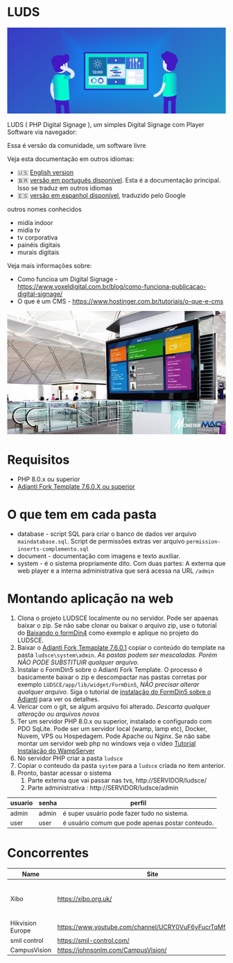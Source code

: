# LUDS

![visão geral](digital-signage.png)

LUDS ( PHP Digital Signage ), um simples Digital Signage com Player Software via navegador: 

Essa é versão da comunidade, um software livre

Veja esta documentação em outros idiomas:
- :us: [English version](../README.md)
- :brazil: [versão em português disponível](README_pt-BR.md). Esta é a documentação principal. Isso se traduz em outros idiomas
- :es: [versão em espanhol disponível](README_es.md), traduzido pelo Google

outros nomes conhecidos
* midía indoor
* midía tv
* tv corporativa
* painéis digitais
* murais digitais 

Veja mais informações sobre: 
* Como funcioa um Digital Signage - https://www.voxeldigital.com.br/blog/como-funciona-publicacao-digital-signage/
* O que é um CMS - https://www.hostinger.com.br/tutoriais/o-que-e-cms

![visão geral](exemplo01.jpg)

# Requisitos
* PHP 8.0.x ou superior
* [Adianti Fork Template 7.6.0.X ou superior](https://github.com/bjverde/adianti-fork-template/)

# O que tem em cada pasta
* database - script SQL para criar o banco de dados ver arquivo `maindatabase.sql`. Script de permissões extras ver arquivo `permission-inserts-complemento.sql`
* document - documentação com imagens e texto auxiliar.
* system - é o sistema propriamente dito. Com duas partes:  A externa que web player e a interna administrativa que será acessa na URL `/admin`

# Montando aplicação na web

1. Clona o projeto LUDSCE localmente ou no servidor. Pode ser apaenas baixar o zip. Se não sabe clonar ou baixar o arquivo zip, use o tutorial do [Baixando o formDin4](https://github.com/bjverde/formDin/wiki/Baixando-o-formDin) como exemplo e aplique no projeto do LUDSCE.
1. Baixar o [Adianti Fork Temaplate 7.6.0.1](https://github.com/bjverde/adianti-fork-template/releases/tag/v7.6.0.1) copiar o conteúdo do template na pasta `ludsce\system\admin`. *As pastas podem ser mescaladas. Porém NÃO PODE SUBSTITUIR qualquer arquivo*.
1. Instalar o FormDin5 sobre o Adianti Fork Template. O processo é basicamente baixar o zip e descompactar nas pastas corretas por exemplo `LUDSCE/app/lib/widget/FormDin5`, *NÃO precisar alterar qualquer arquivo*. Siga o tutorial de [instalação do FormDin5 sobre o Adianti](https://github.com/bjverde/formDin5#instala%C3%A7%C3%A3o) para ver os detalhes.
1. Vericar com o git, se algum arquivo foi alterado. *Descarta qualquer alteração ou arquivos novos*
1. Ter um servidor PHP 8.0.x ou superior, instalado e configurado com PDO SqLite. Pode ser um servidor local (wamp, lamp etc), Docker, Nuvem, VPS ou Hospedagem. Pode Apache ou Nginx. Se não sabe montar um servidor web php no windows veja o vídeo [Tutorial Instalação do WampServer](https://www.youtube.com/watch?v=fupmd0W1wtE) 
1. No servidor PHP criar a pasta `ludsce`
1. Copiar o conteudo da pasta `system` para a `ludsce` criada no item anterior.
1. Pronto, bastar acessar o sistema
    1. Parte externa que vai passar nas tvs,  http://SERVIDOR/ludsce/
    1. Parte administrativa : http://SERVIDOR/ludsce/admin


usuario | senha | perfil
------ | ------------------ | --------------------
admin | admin | é super usuário pode fazer tudo no sistema. 
user | user | é usuário comum que pode apenas postar conteudo.

# Concorrentes 

| Name             | Site                                                     | GitHub                                    | Description                          |
|------------------|----------------------------------------------------------|-------------------------------------------|--------------------------------------|
| Xibo             | https://xibo.org.uk/                                     |                                           | Most Famous software Digital Display |
| Hikvision Europe | https://www.youtube.com/channel/UCRY0VuF6yFucrTqMfZk6Bng |                                           |                                      |
| smil control     | https://smil-control.com/                                | https://github.com/sagiadinos             |                                      |
| CampusVision     | https://johnsonlm.com/CampusVision/                      | https://github.com/JohnsonLM/CampusVision |  
